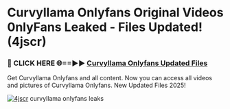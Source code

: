 # Curvyllama Onlyfans Original Videos 0nlyFans Leaked - Files Updated! (4jscr)

<h3>🔴 CLICK HERE 🌐==►► <a href="https://tinyurl.com/2jnfzry5" rel="nofollow">Curvyllama Onlyfans Updated Files</a></h3>

Get Curvyllama Onlyfans and all content. Now you can access all videos and pictures of Curvyllama Onlyfans. New Updated Files 2025!

[![4jscr](https://i.imgur.com/GyGTBgg.gif)](https://tinyurl.com/2jnfzry5)
curvyllama onlyfans leaks